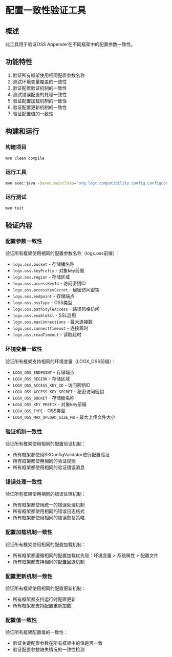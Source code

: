 # 配置一致性验证工具

## 概述
此工具用于验证OSS Appender在不同框架中的配置参数一致性。

## 功能特性
1. 验证所有框架使用相同配置参数名称
2. 测试环境变量覆盖的一致性
3. 验证配置验证机制的一致性
4. 测试错误配置的处理一致性
5. 验证配置加载机制的一致性
6. 验证配置更新机制的一致性
7. 验证配置值的一致性

## 构建和运行

### 构建项目
```bash
mvn clean compile
```

### 运行工具
```bash
mvn exec:java -Dexec.mainClass="org.logx.compatibility.config.ConfigConsistencyVerificationMain"
```

### 运行测试
```bash
mvn test
```

## 验证内容

### 配置参数一致性
验证所有框架使用相同的配置参数名称（logx.oss前缀）：
- `logx.oss.bucket` - 存储桶名称
- `logx.oss.keyPrefix` - 对象key前缀
- `logx.oss.region` - 存储区域
- `logx.oss.accessKeyId` - 访问密钥ID
- `logx.oss.accessKeySecret` - 秘密访问密钥
- `logx.oss.endpoint` - 存储端点
- `logx.oss.ossType` - OSS类型
- `logx.oss.pathStyleAccess` - 路径风格访问
- `logx.oss.enableSsl` - SSL启用
- `logx.oss.maxConnections` - 最大连接数
- `logx.oss.connectTimeout` - 连接超时
- `logx.oss.readTimeout` - 读取超时

### 环境变量一致性
验证所有框架支持相同的环境变量（LOGX_OSS前缀）：
- `LOGX_OSS_ENDPOINT` - 存储端点
- `LOGX_OSS_REGION` - 存储区域
- `LOGX_OSS_ACCESS_KEY_ID` - 访问密钥ID
- `LOGX_OSS_ACCESS_KEY_SECRET` - 秘密访问密钥
- `LOGX_OSS_BUCKET` - 存储桶名称
- `LOGX_OSS_KEY_PREFIX` - 对象key前缀
- `LOGX_OSS_TYPE` - OSS类型
- `LOGX_OSS_MAX_UPLOAD_SIZE_MB` - 最大上传文件大小

### 验证机制一致性
验证所有框架使用相同的配置验证机制：
- 所有框架都使用S3ConfigValidator进行配置验证
- 所有框架都使用相同的验证规则
- 所有框架都使用相同的验证错误消息

### 错误处理一致性
验证所有框架使用相同的错误处理机制：
- 所有框架都使用统一的错误处理机制
- 所有框架都使用相同的错误日志格式
- 所有框架都使用相同的错误恢复策略

### 配置加载机制一致性
验证所有框架使用相同的配置加载机制：
- 所有框架都遵循相同的配置加载优先级：环境变量 > 系统属性 > 配置文件
- 所有框架都支持相同的配置回退机制

### 配置更新机制一致性
验证所有框架使用相同的配置更新机制：
- 所有框架都支持运行时配置更新
- 所有框架都支持配置重新加载

### 配置值一致性
验证所有框架配置值的一致性：
- 验证关键配置参数在所有框架中的值是否一致
- 验证配置参数缺失情况的一致性检测